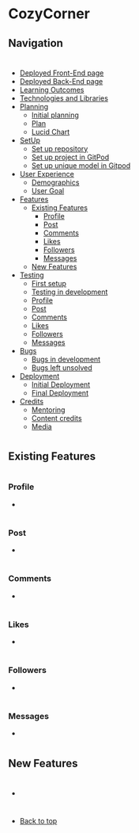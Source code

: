 # CozyCorner
## Navigation
#
* [Deployed Front-End page]()
* [Deployed Back-End page](https://portfolio-project-5-drf-api.herokuapp.com/)
* [Learning Outcomes](#learning-outcomes)
* [Technologies and Libraries](#technologies-and-libraries)
* [Planning](#planning)
   - [Initial planning](#initial-plan)
   - [Plan](#plan)
   - [Lucid Chart](#lucidchart)
* [SetUp](/setup.md)
   - [Set up repository](/setup.md#set-up-repository)
   - [Set up project in GitPod](/setup.md#set-up-project-in-gitpod)
   - [Set up unique model in Gitpod](/setup.md#set-up-unique-model-in-gitpod)
* [User Experience](#user-experience-ux)
    - [Demographics](#demographics)
    - [User Goal](#user-goals)
* [Features](/features.md)
   - [Existing Features](#existing-features)
       - [Profile](#profile)
       - [Post](#post)
       - [Comments](#comments)
       - [Likes](#likes)
       - [Followers](#followers)
       - [Messages](#messages)
   - [New Features](#new-features)
* [Testing](/testing.md)
    - [First setup](/testing.md#first-setup)
    - [Testing in development](/testing.md#testing-in-development)
    - [Profile](/testing.md#profile)
    - [Post](/testing.md#post)
    - [Comments](/testing.md#comments)
    - [Likes](/testing.md#likes)
    - [Followers](/testing.md#followers)
    - [Messages](/testing.md#messages)
* [Bugs](/bugs.md)
    - [Bugs in development](/bugs.md#bugs-in-development)
    - [Bugs left unsolved](/bugs.md#bugs-left-unsolved)
* [Deployment](/deployment.md)
    - [Initial Deployment](/deployment.md#initial-deployment)
    - [Final Deployment](/deployment.md#final-deployment)
* [Credits](#credits)
    - [Mentoring](#thank-you)
    - [Content credits](#content-credits)
    - [Media](#media)  
#
## Existing Features
#
### Profile
- 
#
### Post
- 
#
### Comments
- 
#
### Likes
- 
#
### Followers
- 
#
### Messages
- 
#
## New Features
#
- 

#
* [Back to top](#)
#